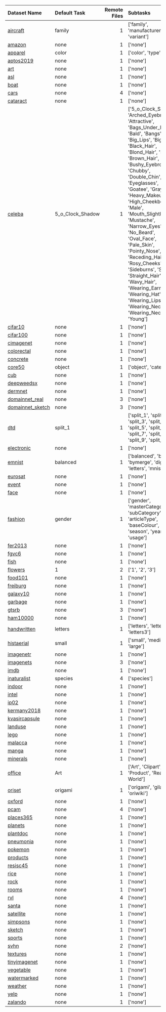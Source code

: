 | Dataset Name                                                                                                                                  | Default Task     |   Remote Files | Subtasks                                                                                                                                                                                                                                                                                                                                                                                                                                                                                                                                                                                                 |
|:----------------------------------------------------------------------------------------------------------------------------------------------|:-----------------|---------------:|:---------------------------------------------------------------------------------------------------------------------------------------------------------------------------------------------------------------------------------------------------------------------------------------------------------------------------------------------------------------------------------------------------------------------------------------------------------------------------------------------------------------------------------------------------------------------------------------------------------|
| [aircraft](https://www.robots.ox.ac.uk/~vgg/data/fgvc-aircraft/)                                                                              | family           |              1 | ['family', 'manufacturer', 'variant']                                                                                                                                                                                                                                                                                                                                                                                                                                                                                                                                                                    |
| [amazon](https://huggingface.co/datasets/amazon_us_reviews)                                                                                   | none             |              1 | ['none']                                                                                                                                                                                                                                                                                                                                                                                                                                                                                                                                                                                                 |
| [apparel](https://www.kaggle.com/datasets/trolukovich/apparel-images-dataset)                                                                 | color            |              1 | ['color', 'type']                                                                                                                                                                                                                                                                                                                                                                                                                                                                                                                                                                                        |
| [aptos2019](https://www.kaggle.com/competitions/aptos2019-blindness-detection)                                                                | none             |              1 | ['none']                                                                                                                                                                                                                                                                                                                                                                                                                                                                                                                                                                                                 |
| [art](https://github.com/cs-chan/ArtGAN/tree/master/WikiArt%20Dataset)                                                                        | none             |              1 | ['none']                                                                                                                                                                                                                                                                                                                                                                                                                                                                                                                                                                                                 |
| [asl](https://www.kaggle.com/datasets/grassknoted/asl-alphabet)                                                                               | none             |              1 | ['none']                                                                                                                                                                                                                                                                                                                                                                                                                                                                                                                                                                                                 |
| [boat](https://www.kaggle.com/datasets/clorichel/boat-types-recognition)                                                                      | none             |              1 | ['none']                                                                                                                                                                                                                                                                                                                                                                                                                                                                                                                                                                                                 |
| [cars](http://ai.stanford.edu/~jkrause/cars/car_dataset.html#:~:text=The%20Cars%20dataset%20contains%2016%2C185,or%202012%20BMW%20M3%20coupe) | none             |              4 | ['none']                                                                                                                                                                                                                                                                                                                                                                                                                                                                                                                                                                                                 |
| [cataract](https://www.kaggle.com/datasets/jr2ngb/cataractdataset)                                                                            | none             |              1 | ['none']                                                                                                                                                                                                                                                                                                                                                                                                                                                                                                                                                                                                 |
| [celeba](https://www.kaggle.com/datasets/jessicali9530/celeba-dataset)                                                                        | 5_o_Clock_Shadow |              1 | ['5_o_Clock_Shadow', 'Arched_Eyebrows', 'Attractive', 'Bags_Under_Eyes', 'Bald', 'Bangs', 'Big_Lips', 'Big_Nose', 'Black_Hair', 'Blond_Hair', 'Blurry', 'Brown_Hair', 'Bushy_Eyebrows', 'Chubby', 'Double_Chin', 'Eyeglasses', 'Goatee', 'Gray_Hair', 'Heavy_Makeup', 'High_Cheekbones', 'Male', 'Mouth_Slightly_Open', 'Mustache', 'Narrow_Eyes', 'No_Beard', 'Oval_Face', 'Pale_Skin', 'Pointy_Nose', 'Receding_Hairline', 'Rosy_Cheeks', 'Sideburns', 'Smiling', 'Straight_Hair', 'Wavy_Hair', 'Wearing_Earrings', 'Wearing_Hat', 'Wearing_Lipstick', 'Wearing_Necklace', 'Wearing_Necktie', 'Young'] |
| [cifar10](https://www.cs.toronto.edu/~kriz/cifar.html)                                                                                        | none             |              1 | ['none']                                                                                                                                                                                                                                                                                                                                                                                                                                                                                                                                                                                                 |
| [cifar100](https://www.cs.toronto.edu/~kriz/cifar.html)                                                                                       | none             |              1 | ['none']                                                                                                                                                                                                                                                                                                                                                                                                                                                                                                                                                                                                 |
| [cimagenet]()                                                                                                                                 | none             |              1 | ['none']                                                                                                                                                                                                                                                                                                                                                                                                                                                                                                                                                                                                 |
| [colorectal](https://www.kaggle.com/datasets/kmader/colorectal-histology-mnist)                                                               | none             |              1 | ['none']                                                                                                                                                                                                                                                                                                                                                                                                                                                                                                                                                                                                 |
| [concrete](https://www.kaggle.com/datasets/arnavr10880/concrete-crack-images-for-classification)                                              | none             |              1 | ['none']                                                                                                                                                                                                                                                                                                                                                                                                                                                                                                                                                                                                 |
| [core50](https://vlomonaco.github.io/core50/)                                                                                                 | object           |              1 | ['object', 'category']                                                                                                                                                                                                                                                                                                                                                                                                                                                                                                                                                                                   |
| [cub](https://paperswithcode.com/dataset/cub-200-2011)                                                                                        | none             |              1 | ['none']                                                                                                                                                                                                                                                                                                                                                                                                                                                                                                                                                                                                 |
| [deepweedsx](https://www.kaggle.com/datasets/coreylammie/deepweedsx)                                                                          | none             |              1 | ['none']                                                                                                                                                                                                                                                                                                                                                                                                                                                                                                                                                                                                 |
| [dermnet](https://www.kaggle.com/datasets/shubhamgoel27/dermnet)                                                                              | none             |              1 | ['none']                                                                                                                                                                                                                                                                                                                                                                                                                                                                                                                                                                                                 |
| [domainnet_real](http://ai.bu.edu/M3SDA/)                                                                                                     | none             |              3 | ['none']                                                                                                                                                                                                                                                                                                                                                                                                                                                                                                                                                                                                 |
| [domainnet_sketch](http://ai.bu.edu/M3SDA/)                                                                                                   | none             |              3 | ['none']                                                                                                                                                                                                                                                                                                                                                                                                                                                                                                                                                                                                 |
| [dtd](https://www.robots.ox.ac.uk/~vgg/data/dtd/)                                                                                             | split_1          |              1 | ['split_1', 'split_2', 'split_3', 'split_4', 'split_5', 'split_6', 'split_7', 'split_8', 'split_9', 'split_10']                                                                                                                                                                                                                                                                                                                                                                                                                                                                                          |
| [electronic](https://www.kaggle.com/datasets/aryaminus/electronic-components)                                                                 | none             |              1 | ['none']                                                                                                                                                                                                                                                                                                                                                                                                                                                                                                                                                                                                 |
| [emnist](https://www.nist.gov/itl/products-and-services/emnist-dataset)                                                                       | balanced         |              1 | ['balanced', 'byclass', 'bymerge', 'digits', 'letters', 'mnist']                                                                                                                                                                                                                                                                                                                                                                                                                                                                                                                                         |
| [eurosat](https://github.com/phelber/EuroSAT)                                                                                                 | none             |              1 | ['none']                                                                                                                                                                                                                                                                                                                                                                                                                                                                                                                                                                                                 |
| [event](http://vision.stanford.edu/lijiali/event_dataset/)                                                                                    | none             |              1 | ['none']                                                                                                                                                                                                                                                                                                                                                                                                                                                                                                                                                                                                 |
| [face](https://www.kaggle.com/datasets/shiekhburhan/face-mask-dataset)                                                                        | none             |              1 | ['none']                                                                                                                                                                                                                                                                                                                                                                                                                                                                                                                                                                                                 |
| [fashion](https://www.kaggle.com/datasets/paramaggarwal/fashion-product-images-dataset)                                                       | gender           |              1 | ['gender', 'masterCategory', 'subCategory', 'articleType', 'baseColour', 'season', 'year', 'usage']                                                                                                                                                                                                                                                                                                                                                                                                                                                                                                      |
| [fer2013](https://www.kaggle.com/datasets/msambare/fer2013)                                                                                   | none             |              1 | ['none']                                                                                                                                                                                                                                                                                                                                                                                                                                                                                                                                                                                                 |
| [fgvc6](https://www.kaggle.com/competitions/ifood-2019-fgvc6)                                                                                 | none             |              1 | ['none']                                                                                                                                                                                                                                                                                                                                                                                                                                                                                                                                                                                                 |
| [fish](https://www.kaggle.com/datasets/crowww/a-large-scale-fish-dataset)                                                                     | none             |              1 | ['none']                                                                                                                                                                                                                                                                                                                                                                                                                                                                                                                                                                                                 |
| [flowers](https://www.robots.ox.ac.uk/~vgg/data/flowers/17/index.html)                                                                        | 1                |              2 | ['1', '2', '3']                                                                                                                                                                                                                                                                                                                                                                                                                                                                                                                                                                                          |
| [food101](https://data.vision.ee.ethz.ch/cvl/datasets_extra/food-101/)                                                                        | none             |              1 | ['none']                                                                                                                                                                                                                                                                                                                                                                                                                                                                                                                                                                                                 |
| [freiburg](https://github.com/PhilJd/freiburg_groceries_dataset)                                                                              | none             |              1 | ['none']                                                                                                                                                                                                                                                                                                                                                                                                                                                                                                                                                                                                 |
| [galaxy10](https://astronn.readthedocs.io/en/latest/galaxy10.html)                                                                            | none             |              1 | ['none']                                                                                                                                                                                                                                                                                                                                                                                                                                                                                                                                                                                                 |
| [garbage](https://www.kaggle.com/datasets/mostafaabla/garbage-classification)                                                                 | none             |              1 | ['none']                                                                                                                                                                                                                                                                                                                                                                                                                                                                                                                                                                                                 |
| [gtsrb](https://benchmark.ini.rub.de/gtsrb_news.html)                                                                                         | none             |              3 | ['none']                                                                                                                                                                                                                                                                                                                                                                                                                                                                                                                                                                                                 |
| [ham10000](https://www.kaggle.com/datasets/kmader/skin-cancer-mnist-ham10000)                                                                 | none             |              1 | ['none']                                                                                                                                                                                                                                                                                                                                                                                                                                                                                                                                                                                                 |
| [handwritten](https://www.kaggle.com/datasets/olgabelitskaya/classification-of-handwritten-letters)                                           | letters          |              1 | ['letters', 'letters2', 'letters3']                                                                                                                                                                                                                                                                                                                                                                                                                                                                                                                                                                      |
| [histaerial](http://eidolon.univ-lyon2.fr/~remi1/HistAerialDataset/)                                                                          | small            |              1 | ['small', 'medium', 'large']                                                                                                                                                                                                                                                                                                                                                                                                                                                                                                                                                                             |
| [imagenetr](https://github.com/hendrycks/imagenet-r)                                                                                          | none             |              1 | ['none']                                                                                                                                                                                                                                                                                                                                                                                                                                                                                                                                                                                                 |
| [imagenets](https://huggingface.co/datasets/imagenet-1k)                                                                                      | none             |              3 | ['none']                                                                                                                                                                                                                                                                                                                                                                                                                                                                                                                                                                                                 |
| [imdb](https://ai.stanford.edu/~amaas/data/sentiment/)                                                                                        | none             |              1 | ['none']                                                                                                                                                                                                                                                                                                                                                                                                                                                                                                                                                                                                 |
| [inaturalist](https://www.kaggle.com/datasets/clorichel/boat-types-recognition)                                                               | species          |              4 | ['species']                                                                                                                                                                                                                                                                                                                                                                                                                                                                                                                                                                                              |
| [indoor](https://paperswithcode.com/dataset/mit-indoors-scenes)                                                                               | none             |              1 | ['none']                                                                                                                                                                                                                                                                                                                                                                                                                                                                                                                                                                                                 |
| [intel](https://www.kaggle.com/datasets/puneet6060/intel-image-classification)                                                                | none             |              1 | ['none']                                                                                                                                                                                                                                                                                                                                                                                                                                                                                                                                                                                                 |
| [ip02](https://www.kaggle.com/datasets/rtlmhjbn/ip02-dataset)                                                                                 | none             |              1 | ['none']                                                                                                                                                                                                                                                                                                                                                                                                                                                                                                                                                                                                 |
| [kermany2018](https://www.kaggle.com/datasets/paultimothymooney/kermany2018)                                                                  | none             |              1 | ['none']                                                                                                                                                                                                                                                                                                                                                                                                                                                                                                                                                                                                 |
| [kvasircapsule](https://www.kaggle.com/datasets/manishkc06/the-kvasircapsule-dataset)                                                         | none             |              1 | ['none']                                                                                                                                                                                                                                                                                                                                                                                                                                                                                                                                                                                                 |
| [landuse](https://www.kaggle.com/datasets/apollo2506/landuse-scene-classification)                                                            | none             |              1 | ['none']                                                                                                                                                                                                                                                                                                                                                                                                                                                                                                                                                                                                 |
| [lego](https://www.kaggle.com/datasets/joosthazelzet/lego-brick-images)                                                                       | none             |              1 | ['none']                                                                                                                                                                                                                                                                                                                                                                                                                                                                                                                                                                                                 |
| [malacca](https://www.kaggle.com/datasets/joeylimzy/historical-building-malacca-malaysia)                                                     | none             |              1 | ['none']                                                                                                                                                                                                                                                                                                                                                                                                                                                                                                                                                                                                 |
| [manga](https://www.kaggle.com/datasets/mertkkl/manga-facial-expressions)                                                                     | none             |              1 | ['none']                                                                                                                                                                                                                                                                                                                                                                                                                                                                                                                                                                                                 |
| [minerals](https://www.kaggle.com/datasets/youcefattallah97/minerals-identification-classification)                                           | none             |              1 | ['none']                                                                                                                                                                                                                                                                                                                                                                                                                                                                                                                                                                                                 |
| [office](https://paperswithcode.com/dataset/office-home)                                                                                      | Art              |              1 | ['Art', 'Clipart', 'Product', 'Real World']                                                                                                                                                                                                                                                                                                                                                                                                                                                                                                                                                              |
| [oriset](https://github.com/multimedia-berkeley/OriSet)                                                                                       | origami          |              1 | ['origami', 'giladori', 'oriwiki']                                                                                                                                                                                                                                                                                                                                                                                                                                                                                                                                                                       |
| [oxford](https://www.robots.ox.ac.uk/~vgg/data/oxbuildings/)                                                                                  | none             |              1 | ['none']                                                                                                                                                                                                                                                                                                                                                                                                                                                                                                                                                                                                 |
| [pcam](https://github.com/basveeling/pcam#details)                                                                                            | none             |              4 | ['none']                                                                                                                                                                                                                                                                                                                                                                                                                                                                                                                                                                                                 |
| [places365](http://places2.csail.mit.edu/download.html)                                                                                       | none             |              1 | ['none']                                                                                                                                                                                                                                                                                                                                                                                                                                                                                                                                                                                                 |
| [planets](https://www.kaggle.com/datasets/emirhanai/planets-and-moons-dataset-ai-in-space)                                                    | none             |              1 | ['none']                                                                                                                                                                                                                                                                                                                                                                                                                                                                                                                                                                                                 |
| [plantdoc](https://github.com/pratikkayal/PlantDoc-Dataset)                                                                                   | none             |              1 | ['none']                                                                                                                                                                                                                                                                                                                                                                                                                                                                                                                                                                                                 |
| [pneumonia](https://www.kaggle.com/datasets/paultimothymooney/chest-xray-pneumonia)                                                           | none             |              1 | ['none']                                                                                                                                                                                                                                                                                                                                                                                                                                                                                                                                                                                                 |
| [pokemon](https://www.kaggle.com/datasets/lantian773030/pokemonclassification)                                                                | none             |              1 | ['none']                                                                                                                                                                                                                                                                                                                                                                                                                                                                                                                                                                                                 |
| [products](https://cvgl.stanford.edu/projects/lifted_struct/)                                                                                 | none             |              1 | ['none']                                                                                                                                                                                                                                                                                                                                                                                                                                                                                                                                                                                                 |
| [resisc45](https://www.tensorflow.org/datasets/catalog/resisc45)                                                                              | none             |              1 | ['none']                                                                                                                                                                                                                                                                                                                                                                                                                                                                                                                                                                                                 |
| [rice](https://www.kaggle.com/datasets/muratkokludataset/rice-image-dataset)                                                                  | none             |              1 | ['none']                                                                                                                                                                                                                                                                                                                                                                                                                                                                                                                                                                                                 |
| [rock](https://www.kaggle.com/datasets/salmaneunus/rock-classification)                                                                       | none             |              1 | ['none']                                                                                                                                                                                                                                                                                                                                                                                                                                                                                                                                                                                                 |
| [rooms](https://www.kaggle.com/datasets/robinreni/house-rooms-image-dataset)                                                                  | none             |              1 | ['none']                                                                                                                                                                                                                                                                                                                                                                                                                                                                                                                                                                                                 |
| [rvl](https://huggingface.co/datasets/rvl_cdip)                                                                                               | none             |              4 | ['none']                                                                                                                                                                                                                                                                                                                                                                                                                                                                                                                                                                                                 |
| [santa](https://www.kaggle.com/datasets/deepcontractor/is-that-santa-image-classification)                                                    | none             |              1 | ['none']                                                                                                                                                                                                                                                                                                                                                                                                                                                                                                                                                                                                 |
| [satellite](https://www.kaggle.com/datasets/sandeshbhat/satellite-images-to-predict-povertyafrica)                                            | none             |              1 | ['none']                                                                                                                                                                                                                                                                                                                                                                                                                                                                                                                                                                                                 |
| [simpsons](https://www.kaggle.com/datasets/alexattia/the-simpsons-characters-dataset)                                                         | none             |              1 | ['none']                                                                                                                                                                                                                                                                                                                                                                                                                                                                                                                                                                                                 |
| [sketch](http://cybertron.cg.tu-berlin.de/eitz/projects/classifysketch/)                                                                      | none             |              1 | ['none']                                                                                                                                                                                                                                                                                                                                                                                                                                                                                                                                                                                                 |
| [sports](https://www.kaggle.com/datasets/gpiosenka/sports-classification)                                                                     | none             |              1 | ['none']                                                                                                                                                                                                                                                                                                                                                                                                                                                                                                                                                                                                 |
| [svhn](http://ufldl.stanford.edu/housenumbers/)                                                                                               | none             |              2 | ['none']                                                                                                                                                                                                                                                                                                                                                                                                                                                                                                                                                                                                 |
| [textures](https://github.com/abin24/Textures-Dataset)                                                                                        | none             |              1 | ['none']                                                                                                                                                                                                                                                                                                                                                                                                                                                                                                                                                                                                 |
| [tinyimagenet](http://cs231n.stanford.edu/reports/2017/pdfs/930.pdf)                                                                          | none             |              1 | ['none']                                                                                                                                                                                                                                                                                                                                                                                                                                                                                                                                                                                                 |
| [vegetable](https://www.kaggle.com/datasets/misrakahmed/vegetable-image-dataset)                                                              | none             |              1 | ['none']                                                                                                                                                                                                                                                                                                                                                                                                                                                                                                                                                                                                 |
| [watermarked](https://www.kaggle.com/datasets/felicepollano/watermarked-not-watermarked-images)                                               | none             |              1 | ['none']                                                                                                                                                                                                                                                                                                                                                                                                                                                                                                                                                                                                 |
| [weather](https://www.kaggle.com/datasets/pratik2901/multiclass-weather-dataset)                                                              | none             |              1 | ['none']                                                                                                                                                                                                                                                                                                                                                                                                                                                                                                                                                                                                 |
| [yelp](https://huggingface.co/datasets/yelp_review_full)                                                                                      | none             |              1 | ['none']                                                                                                                                                                                                                                                                                                                                                                                                                                                                                                                                                                                                 |
| [zalando](https://www.kaggle.com/datasets/dqmonn/zalando-store-crawl)                                                                         | none             |              1 | ['none']                                                                                                                                                                                                                                                                                                                                                                                                                                                                                                                                                                                                 |